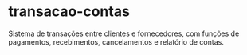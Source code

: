 # transacao-contas
Sistema de transações entre clientes e fornecedores, com funções de  pagamentos, recebimentos, cancelamentos e relatório de contas.
